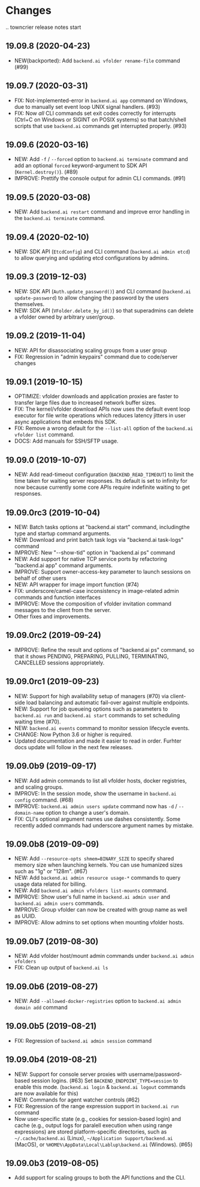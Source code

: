 Changes
=======

<!--
    You should *NOT* be adding new change log entries to this file, this
    file is managed by towncrier. You *may* edit previous change logs to
    fix problems like typo corrections or such.

    To add a new change log entry, please refer
    https://pip.pypa.io/en/latest/development/contributing/#news-entries

    We named the news folder "changes".

    WARNING: Don't drop the last line!
-->

.. towncrier release notes start

19.09.8 (2020-04-23)
--------------------

* NEW(backported): Add `backend.ai vfolder rename-file` command (#99)

19.09.7 (2020-03-31)
--------------------

* FIX: Not-implemented-error in `backend.ai app` command on Windows, due
  to manually set event loop UNIX signal handlers. (#93)
* FIX: Now *all* CLI commands set exit codes correctly for interrupts
  (Ctrl+C on Windows or SIGINT on POSIX systems) so that batch/shell
  scripts that use `backend.ai` commands get interrupted properly.
  (#93)

19.09.6 (2020-03-16)
--------------------

* NEW: Add `-f` / `--forced` option to `backend.ai terminate` command
  and add an optional `forced` keyword-argument to SDK API (`Kernel.destroy()`). (#89)
* IMPROVE: Prettify the console output for admin CLI commands. (#91)

19.09.5 (2020-03-08)
--------------------

* NEW: Add `backend.ai restart` command and improve error handling in
  the `backend.ai terminate` command.

19.09.4 (2020-02-10)
--------------------

* NEW: SDK API (`EtcdConfig`) and CLI command (`backend.ai admin etcd`)
  to allow querying and updating etcd configurations by admins.

19.09.3 (2019-12-03)
--------------------

* NEW: SDK API (`Auth.update_password()`) and CLI command (`backend.ai update-password`)
  to allow changing the password by the users themselves.
* NEW: SDK API (`VFolder.delete_by_id()`) so that superadmins can delete
  a vfolder owned by arbitrary user/group.

19.09.2 (2019-11-04)
--------------------

* NEW: API for disassociating scaling groups from a user group
* FIX: Regression in "admin keypairs" command due to code/server changes

19.09.1 (2019-10-15)
--------------------

* OPTIMIZE: vfolder downloads and application proxies are faster to transfer large files due to increased
  network buffer sizes.
* FIX: The kernel/vfolder download APIs now uses the default event loop executor for file write
  operations which reduces latency jitters in user async applications that embeds this SDK.
* FIX: Remove a wrong default for the `--list-all` option of the `backend.ai vfolder list` command.
* DOCS: Add manuals for SSH/SFTP usage.

19.09.0 (2019-10-07)
--------------------

* NEW: Add read-timeout configuration (`BACKEND_READ_TIMEOUT`) to limit the time taken for waiting
  server responses.  Its default is set to infinity for now because currently some core APIs require
  indefinite waiting to get responses.

19.09.0rc3 (2019-10-04)
-----------------------

* NEW: Batch tasks options at "backend.ai start" command, includingthe type and startup command
  arguments.
* NEW: Download and print batch task logs via "backend.ai task-logs" command
* IMPROVE: New "--show-tid" option in "backend.ai ps" command
* NEW: Add support for native TCP service ports by refactoring "backend.ai app" command arguments.
* IMPROVE: Support owner-access-key parameter to launch sessions on behalf of other users
* NEW: API wrapper for image import function (#74)
* FIX: underscore/camel-case inconsistency in image-related admin commands and function interfaces
* IMPROVE: Move the composition of vfolder invitation command messages to the client from the server.
* Other fixes and improvements.

19.09.0rc2 (2019-09-24)
-----------------------

* IMPROVE: Refine the result and options of "backend.ai ps" command, so that it shows PENDING,
  PREPARING, PULLING, TERMINATING, CANCELLED sessions appropriately.

19.09.0rc1 (2019-09-23)
-----------------------

* NEW: Support for high availability setup of managers (#70) via client-side
  load balancing and automatic fail-over against multiple endpoints.
* NEW: Support for job queueing options such as parameters to `backend.ai run` and `backend.ai
  start` commands to set scheduling waiting time (#70).
* NEW: `backend.ai events` command to monitor session lifecycle events.
* CHANGE: Now Python 3.6 or higher is required.
* Updated documentation and made it easier to read in order.
  Furhter docs update will follow in the next few releases.

19.09.0b9 (2019-09-17)
----------------------

* NEW: Add admin commands to list all vfolder hosts, docker registries, and scaling groups.
* IMPROVE: In the session mode, show the username in `backend.ai config` command. (#68)
* IMPROVE: `backend.ai admin users update` command now has `-d` / `--domain-name` option to
  change a user's domain.
* FIX: CLI's optional argument names use dashes consistently.  Some recently added commands had
  underscore argument names by mistake.

19.09.0b8 (2019-09-09)
----------------------

* NEW: Add `--resource-opts shmem=BINARY_SIZE` to specify shared memory size when launching kernels.
  You can use humanized sizes such as "1g" or "128m". (#67)
* NEW: Add `backend.ai admin resource usage-*` commands to query usage data related for billing.
* NEW: Add `backend.ai admin vfolders list-mounts` command.
* IMPROVE: Show user's full name in `backend.ai admin user` and `backend.ai admin users` commands.
* IMPROVE: Group vfolder can now be created with group name as well as UUID.
* IMPROVE: Allow admins to set options when mounting vfolder hosts.

19.09.0b7 (2019-08-30)
----------------------

* NEW: Add vfolder host/mount admin commands under `backend.ai admin vfolders`
* FIX: Clean up output of `backend.ai ls`

19.09.0b6 (2019-08-27)
----------------------

* NEW: Add `--allowed-docker-registries` option to `backend.ai admin domain add` command

19.09.0b5 (2019-08-21)
----------------------

* FIX: Regression of `backend.ai admin session` command

19.09.0b4 (2019-08-21)
----------------------

* NEW: Support for console server proxies with username/password-based session logins. (#63)
  Set `BACKEND_ENDPOINT_TYPE=session` to enable this mode.
  (`backend.ai login` \& `backend.ai logout` commands are now available for this)
* NEW: Commands for agent watcher controls (#62)
* FIX: Regression of the range expression support in `backend.ai run` command
* Now user-specific state (e.g., cookies for session-based login) and cache (e.g., output logs for
  paralell execution when using range expressions) are stored platform-specific directories,
  such as `~/.cache/backend.ai` (Linux), `~/Application Support/backend.ai` (MacOS), or
  `%HOME%\AppData\Local\Lablup\backend.ai` (Windows). (#65)


19.09.0b3 (2019-08-05)
----------------------

* Add support for scaling groups to both the API functions and the CLI.
